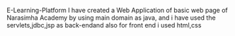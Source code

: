 E-Learning-Platform
 I have created a Web Application of basic web page of Narasimha Academy by using main domain as java, and i have used the servlets,jdbc,jsp as back-endand also for front end i used html,css
